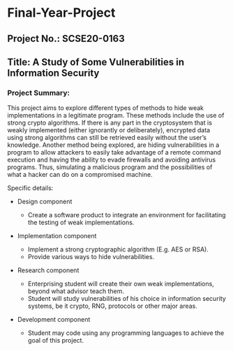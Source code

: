 # Final-Year-Project
## Project No.: SCSE20-0163
## Title: A Study of Some Vulnerabilities in Information Security

### Project Summary: 
This project aims to explore different types of methods to hide weak implementations in a legitimate program. These methods include the use of strong crypto algorithms. If there is any part in the cryptosystem that is weakly implemented (either ignorantly or deliberately), encrypted data using strong algorithms can still be retrieved easily without the user’s knowledge.
Another method being explored, are hiding vulnerabilities in a program to allow attackers to easily take advantage of a remote command execution and having the ability to evade firewalls and avoiding antivirus programs. Thus, simulating a malicious program and the possibilities of what a hacker can do on a compromised machine.

Specific details:
* Design component
  * Create a software product to integrate an environment for facilitating the testing of weak implementations.

* Implementation component
  * Implement a strong cryptographic algorithm (E.g. AES or RSA).
  * Provide various ways to hide vulnerabilities.

* Research component
  * Enterprising student will create their own weak implementations, beyond what advisor teach them.
  * Student will study vulnerabilities of his choice in information security systems, be it crypto, RNG, protocols or other major areas.

* Development component
  * Student may code using any programming languages to achieve the goal of this project.